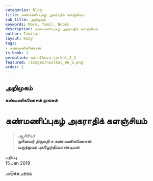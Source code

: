 ```yaml
---
categories: blog
title: கண்மணிப்புகழ் அகராதிக் களஞ்சியம்
sub_title: அறிமுகம்
keywords: More, Tamil, Books
description: கண்மணிப்புகழ் அகராதிக் களஞ்சியம்
author: Tamilan
layout: Ruby
tags:
- கண்மணிகணேசன்
is_book: 1
permalink: maruthuva_sorkal_2_1
featured: /images/noolkal_96_6.png
order: 1
---
```

## அறிமுகம்

**கண்மணிகணேசன் நூல்கள்**

# கண்மணிப்புகழ் அகராதிக் களஞ்சியம்

> ஆசிரியர்  
>  **முனைவர் திருமதி ச.கண்மணிகணேசன்**  
>  **மருத்துவர் புகழேந்திப்பாண்டியன்**

பதிப்பு  
15 Jan 2019

[அடுத்த பக்கம்](maruthuva_sorkal_2_2)